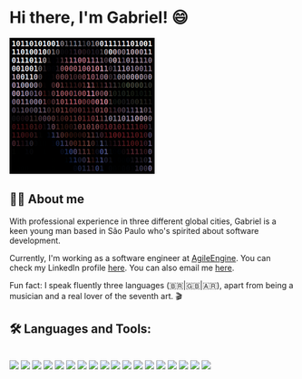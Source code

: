 # Hi there, I'm Gabriel! 😄

<img src="me.png" width="256">

## 🧔🏻 About me

With professional experience in three different global cities, Gabriel is a keen young man based in São Paulo who's spirited about software development.

Currently, I'm working as a software engineer at [AgileEngine](https://agileengine.com/). You can check my LinkedIn profile [here](https://www.linkedin.com/in/gabrielvsantana/). You can also email me [here](mailto:gabrielsantana.it@gmail.com).

Fun fact: I speak fluently three languages (🇧🇷|🇬🇧|🇦🇷), apart from being a musician and a real lover of the seventh art. 🎬

## 🛠 Languages and Tools:

<br />
<div align="left" >
  <img src="https://cdn.jsdelivr.net/gh/devicons/devicon/icons/html5/html5-original.svg" height="40" />
  <img src="https://cdn.jsdelivr.net/gh/devicons/devicon/icons/css3/css3-original.svg" height="40" />
  <img src="https://cdn.jsdelivr.net/gh/devicons/devicon/icons/javascript/javascript-original.svg" height="40" />
  <img src="https://cdn.jsdelivr.net/gh/devicons/devicon/icons/typescript/typescript-original.svg" height="40" />
  <img src="https://cdn.jsdelivr.net/gh/devicons/devicon/icons/react/react-original.svg" height="40" />
  <img src="https://cdn.jsdelivr.net/gh/devicons/devicon/icons/nodejs/nodejs-original.svg" height="40" />
  <img src="https://cdn.jsdelivr.net/gh/devicons/devicon/icons/nestjs/nestjs-plain.svg" height="40" />
  <img src="https://cdn.jsdelivr.net/gh/devicons/devicon/icons/express/express-original.svg" height="40" />
  <img src="https://cdn.jsdelivr.net/gh/devicons/devicon/icons/mongodb/mongodb-original.svg" height="40" />
  <img src="https://cdn.jsdelivr.net/gh/devicons/devicon/icons/jest/jest-plain.svg" height="40" />
  <img src="https://cdn.jsdelivr.net/gh/devicons/devicon/icons/git/git-original.svg" height="40" />
  <img src="https://cdn.jsdelivr.net/gh/devicons/devicon/icons/docker/docker-original.svg" height="40" />
  <img src="https://cdn.jsdelivr.net/gh/devicons/devicon/icons/linux/linux-original.svg" height="40" />
  <img src="https://cdn.jsdelivr.net/gh/devicons/devicon/icons/c/c-original.svg" height="40" />
  <img src="https://cdn.jsdelivr.net/gh/devicons/devicon/icons/bitbucket/bitbucket-original-wordmark.svg" height="40" />
  <img src="https://cdn.jsdelivr.net/gh/devicons/devicon/icons/confluence/confluence-original-wordmark.svg" height="40" />
  <img src="https://cdn.jsdelivr.net/gh/devicons/devicon/icons/trello/trello-plain-wordmark.svg" height="40" />
  <img src="https://cdn.jsdelivr.net/gh/devicons/devicon/icons/jira/jira-original-wordmark.svg" height="40" />
</div>
